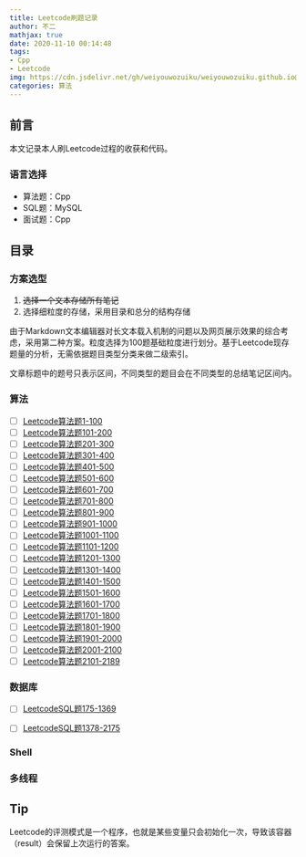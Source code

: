 ```yaml
---
title: Leetcode刷题记录
author: 不二
mathjax: true
date: 2020-11-10 00:14:48
tags: 
- Cpp
- Leetcode
img: https://cdn.jsdelivr.net/gh/weiyouwozuiku/weiyouwozuiku.github.io@src/source/_posts/PageImg/算法/leetcode.png
categories: 算法
---
```


## 前言

本文记录本人刷Leetcode过程的收获和代码。

### 语言选择

- 算法题：Cpp
- SQL题：MySQL
- 面试题：Cpp

## 目录

### 方案选型

1. ~~选择一个文本存储所有笔记~~
2. 选择细粒度的存储，采用目录和总分的结构存储

由于Markdown文本编辑器对长文本载入机制的问题以及网页展示效果的综合考虑，采用第二种方案。粒度选择为100题基础粒度进行划分。基于Leetcode现存题量的分析，无需依据题目类型分类来做二级索引。

文章标题中的题号只表示区间，不同类型的题目会在不同类型的总结笔记区间内。

### 算法

- [ ]  [Leetcode算法题1-100](https://buerlog.top/2022/01/16/suan-fa/leetcode-suan-fa-ti-1-100)
- [ ]  [Leetcode算法题101-200](https://buerlog.top/2022/01/16/suan-fa/leetcode-suan-fa-ti-101-200/)
- [ ]  [Leetcode算法题201-300](https://buerlog.top/2022/01/16/suan-fa/leetcode-suan-fa-ti-201-300/)
- [ ]  [Leetcode算法题301-400](https://buerlog.top/2022/01/16/suan-fa/leetcode-suan-fa-ti-301-400/)
- [ ]  [Leetcode算法题401-500](https://buerlog.top/2022/01/16/suan-fa/leetcode-suan-fa-ti-401-500/)
- [ ]  [Leetcode算法题501-600](https://buerlog.top/2022/01/16/suan-fa/leetcode-suan-fa-ti-501-600/)
- [ ]  [Leetcode算法题601-700](https://buerlog.top/2022/01/16/suan-fa/leetcode-suan-fa-ti-601-700/)
- [ ]  [Leetcode算法题701-800](https://buerlog.top/2022/01/16/suan-fa/leetcode-suan-fa-ti-701-800/)
- [ ]  [Leetcode算法题801-900](https://buerlog.top/2022/01/16/suan-fa/leetcode-suan-fa-ti-801-900/)
- [ ]  [Leetcode算法题901-1000](https://buerlog.top/2022/01/16/suan-fa/leetcode-suan-fa-ti-901-1000/)
- [ ]  [Leetcode算法题1001-1100](https://buerlog.top/2022/01/16/suan-fa/leetcode-suan-fa-ti-1001-1100/)
- [ ] [Leetcode算法题1101-1200](https://buerlog.top/2022/01/16/suan-fa/leetcode-suan-fa-ti-1101-1200/)
- [ ] [Leetcode算法题1201-1300](https://buerlog.top/2022/01/16/suan-fa/leetcode-suan-fa-ti-1201-1300/)
- [ ] [Leetcode算法题1301-1400](https://buerlog.top/2022/01/16/suan-fa/leetcode-suan-fa-ti-1301-1400/)
- [ ] [Leetcode算法题1401-1500](https://buerlog.top/2022/01/16/suan-fa/leetcode-suan-fa-ti-1401-1500/)
- [ ] [Leetcode算法题1501-1600](https://buerlog.top/2022/01/16/suan-fa/leetcode-suan-fa-ti-1501-1600/)
- [ ] [Leetcode算法题1601-1700](https://buerlog.top/2022/01/16/suan-fa/leetcode-suan-fa-ti-1601-1700/)
- [ ] [Leetcode算法题1701-1800](https://buerlog.top/2022/01/16/suan-fa/leetcode-suan-fa-ti-1701-1800/)
- [ ] [Leetcode算法题1801-1900](https://buerlog.top/2022/01/16/suan-fa/leetcode-suan-fa-ti-1801-1900/)
- [ ] [Leetcode算法题1901-2000](https://buerlog.top/2022/01/16/suan-fa/leetcode-suan-fa-ti-1901-2000/)
- [ ] [Leetcode算法题2001-2100](https://buerlog.top/2022/01/16/suan-fa/leetcode-suan-fa-ti-2001-2100/)
- [ ] [Leetcode算法题2101-2189](https://buerlog.top/2022/01/16/suan-fa/leetcode-suan-fa-ti-2101-2189/)

### 数据库

- [ ] [LeetcodeSQL题175-1369](https://buerlog.top/2022/01/16/suan-fa/leetcodesql-ti-175-1369/)

- [ ] [LeetcodeSQL题1378-2175](https://buerlog.top/2022/01/16/suan-fa/leetcodesql-ti-1378-2175/)

### Shell

### 多线程

## Tip

Leetcode的评测模式是一个程序，也就是某些变量只会初始化一次，导致该容器（result）会保留上次运行的答案。
